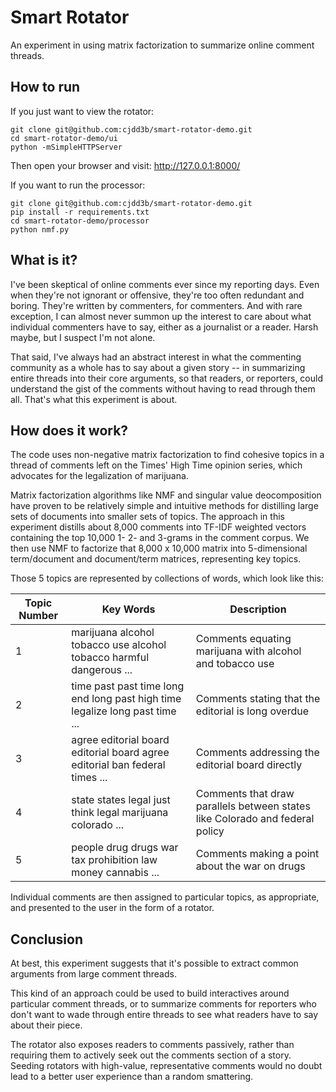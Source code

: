 Smart Rotator
=============

An experiment in using matrix factorization to summarize online comment threads.

How to run
-----------

If you just want to view the rotator:

    git clone git@github.com:cjdd3b/smart-rotator-demo.git
    cd smart-rotator-demo/ui
    python -mSimpleHTTPServer

Then open your browser and visit: http://127.0.0.1:8000/

If you want to run the processor:

    git clone git@github.com:cjdd3b/smart-rotator-demo.git
    pip install -r requirements.txt
    cd smart-rotator-demo/processor
    python nmf.py 

What is it?
-----------

I've been skeptical of online comments ever since my reporting days. Even when they're not ignorant or offensive, they're too often redundant and boring. They're written by commenters, for commenters. And with rare exception, I can almost never summon up the interest to care about what individual commenters have to say, either as a journalist or a reader. Harsh maybe, but I suspect I'm not alone.

That said, I've always had an abstract interest in what the commenting community as a whole has to say about a given story -- in summarizing entire threads into their core arguments, so that readers, or reporters, could understand the gist of the comments without having to read through them all. That's what this experiment is about. 

How does it work?
-----------------

The code uses non-negative matrix factorization to find cohesive topics in a thread of comments left on the Times' High Time opinion series, which advocates for the legalization of marijuana.

Matrix factorization algorithms like NMF and singular value deocomposition have proven to be relatively simple and intuitive methods for distilling large sets of documents into smaller sets of topics. The approach in this experiment distills about 8,000 comments into TF-IDF weighted vectors containing the top 10,000 1- 2- and 3-grams in the comment corpus. We then use NMF to factorize that 8,000 x 10,000 matrix into 5-dimensional term/document and document/term matrices, representing key topics.

Those 5 topics are represented by collections of words, which look like this:

<table>
<thead>
  <tr>
    <th>Topic Number</th>
    <th>Key Words</th>
    <th>Description</th>
  </tr>
</thead>
<tbody>
  <tr>
    <td>1</td>
    <td>marijuana alcohol tobacco use alcohol tobacco harmful dangerous ...</td>
    <td>Comments equating marijuana with alcohol and tobacco use</td>
  </tr>
  <tr>
    <td>2</td>
    <td>time past past time long end long past high time legalize long past time ...</td>
    <td>Comments stating that the editorial is long overdue</td>
  </tr>
  <tr>
    <td>3</td>
    <td>agree editorial board editorial board agree editorial ban federal times ...</td>
    <td>Comments addressing the editorial board directly</td>
  </tr>
  <tr>
    <td>4</td>
    <td>state states legal just think legal marijuana colorado ...</td>
    <td>Comments that draw parallels between states like Colorado and federal policy</td>
  </tr>
  <tr>
    <td>5</td>
    <td>people drug drugs war tax prohibition law money cannabis ...</td>
    <td>Comments making a point about the war on drugs</td>
  </tr>
</tbody>
</table>

Individual comments are then assigned to particular topics, as appropriate, and presented to the user in the form of a rotator.

Conclusion
----------

At best, this experiment suggests that it's possible to extract common arguments from large comment threads.

This kind of an approach could be used to build interactives around particular comment threads, or to summarize comments for reporters who don't want to wade through entire threads to see what readers have to say about their piece.

The rotator also exposes readers to comments passively, rather than requiring them to actively seek out the comments section of a story. Seeding rotators with high-value, representative comments would no doubt lead to a better user experience than a random smattering.